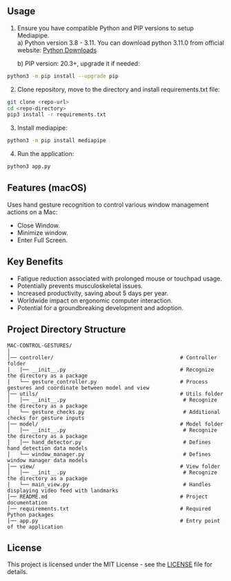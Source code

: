 ## Usage

1. Ensure you have compatible Python and PIP versions to setup Mediapipe.<br>
   a) Python version 3.8 - 3.11. You can download python 3.11.0 from official website: [Python Downloads](https://www.python.org/downloads/release/python-3110/)

   b) PIP version: 20.3+, upgrade it if needed:
```bash
python3 -m pip install --upgrade pip
```
2. Clone repository, move to the directory and install requirements.txt file:
```bash
git clone <repo-url>
cd <repo-directory>
pip3 install -r requirements.txt
```
3. Install mediapipe:
```bash
python3 -m pip install mediapipe
```
4. Run the application:
```bash
python3 app.py
```


## Features (macOS)
Uses hand gesture recognition to control various window management actions on a Mac:
- Close Window.
- Minimize window.
- Enter Full Screen.


## Key Benefits
- Fatigue reduction associated with prolonged mouse or touchpad usage.
- Potentially prevents musculoskeletal issues.
- Increased productivity, saving about 5 days per year.
- Worldwide impact on ergonomic computer interaction.
- Potential for a groundbreaking development and adoption.


 ## Project Directory Structure
 ```
 MAC-CONTROL-GESTURES/
│
│── controller/                                         # Controller folder
│   │── __init__.py                                     # Recognize the directory as a package
│   └── gesture_controller.py                           # Process gestures and coordinate between model and view
│── utils/                                              # Utils folder                            
│   │── __init__.py                                      # Recognize the directory as a package
│   └── gesture_checks.py                                # Additional checks for gesture inputs
│── model/                                              # Model folder
│   │── __init__.py                                      # Recognize the directory as a package
│   │── hand_detector.py                                 # Defines hand detection data models
│   └── window_manager.py                                # Defines window manager data models
│── view/                                               # View folder                                           
│   │── __init__.py                                      # Recognize the directory as a package
│   └── main_view.py                                     # Handles displaying video feed with landmarks
│── README.md                                           # Project documentation
│── requirements.txt                                    # Required Python packages
│── app.py                                              # Entry point of the application  
```

## License
This project is licensed under the MIT License - see the [LICENSE](license) file for details.

